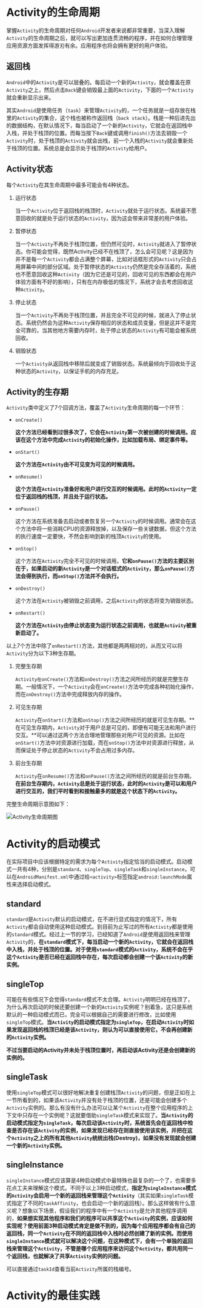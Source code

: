 # Activity的生命周期

掌握`Activity`的生命周期对任何`Android`开发者来说都非常重要，当深入理解`Activity`的生命周期之后，就可以写出更加连贯流畅的程序，并在如何合理管理应用资源方面发挥得游刃有余。应用程序也将会拥有更好的用户体验。



## 返回栈

`Android`中的`Activity`是可以层叠的。每启动一个新的`Activity`，就会覆盖在原`Activity`之上，然后点击`Back`键会销毁最上面的`Activity`，下面的一个`Activity`就会重新显示出来。



其实`Android`是使用任务（`task`）来管理`Activity`的，一个任务就是一组存放在栈里的`Activity`的集合，这个栈也被称作返回栈（`back stack`）。栈是一种后进先出的数据结构，在默认情况下，每当启动了一个新的`Activity`，它就会在返回栈中入栈，并处于栈顶的位置。而每当按下`Back`键或调用`finish()`方法去销毁一个`Activity`时，处于栈顶的`Activity`就会出栈，前一个入栈的`Activity`就会重新处于栈顶的位置。系统总是会显示处于栈顶的`Activity`给用户。



## Activity状态

每个`Activity`在其生命周期中最多可能会有4种状态。

1. 运行状态

   当一个`Activity`位于返回栈的栈顶时，`Activity`就处于运行状态。系统最不愿意回收的就是处于运行状态的`Activity`，因为这会带来非常差的用户体验。

2. 暂停状态

   当一个`Activity`不再处于栈顶位置，但仍然可见时，`Activity`就进入了暂停状态。你可能会觉得，既然Activity已经不在栈顶了，怎么会可见呢？这是因为并不是每一个`Activity`都会占满整个屏幕，比如对话框形式的`Activity`只会占用屏幕中间的部分区域。处于暂停状态的`Activity`仍然是完全存活着的，系统也不愿意回收这种`Activity`（因为它还是可见的，回收可见的东西都会在用户体验方面有不好的影响），只有在内存极低的情况下，系统才会去考虑回收这种`Activity`。

3. 停止状态

   当一个`Activity`不再处于栈顶位置，并且完全不可见的时候，就进入了停止状态。系统仍然会为这种`Activity`保存相应的状态和成员变量，但是这并不是完全可靠的，当其他地方需要内存时，处于停止状态的`Activity`有可能会被系统回收。

4. 销毁状态

   一个`Activity`从返回栈中移除后就变成了销毁状态。系统最倾向于回收处于这种状态的`Activity`，以保证手机的内存充足。



## Activity的生存期

`Activity`类中定义了7个回调方法，覆盖了`Activity`生命周期的每一个环节：

- `onCreate()`

  **这个方法已经看到过很多次了，它会在`Activity`第一次被创建的时候调用。应该在这个方法中完成`Activity`的初始化操作，比如加载布局、绑定事件等。**

- `onStart()`

  **这个方法在`Activity`由不可见变为可见的时候调用。**

- `onResume()`

  **这个方法在`Activity`准备好和用户进行交互的时候调用。此时的`Activity`一定位于返回栈的栈顶，并且处于运行状态。**

- `onPause()`

  这个方法在系统准备去启动或者恢复另一个`Activity`的时候调用。通常会在这个方法中将一些消耗CPU的资源释放掉，以及保存一些关键数据，但这个方法的执行速度一定要快，不然会影响到新的栈顶`Activity`的使用。

- `onStop()`

  这个方法在`Activity`完全不可见的时候调用。**它和`onPause()`方法的主要区别在于，如果启动的新`Activity`是一个对话框式的`Activity`，那么`onPause()`方法会得到执行，而`onStop()`方法并不会执行。**

- `onDestroy()`

  这个方法在`Activity`被销毁之前调用，之后`Activity`的状态将变为销毁状态。

- `onRestart()`

  **这个方法在`Activity`由停止状态变为运行状态之前调用，也就是`Activity`被重新启动了。**



以上7个方法中除了`onRestart()`方法，其他都是两两相对的，从而又可以将`Activity`分为以下3种生存期。

1. 完整生存期

   `Activity在onCreate()`方法和`onDestroy()`方法之间所经历的就是完整生存期。一般情况下，一个`Activity`会在`onCreate()`方法中完成各种初始化操作，而在`onDestroy()`方法中完成释放内存的操作。

2. 可见生存期

   `Activity`在`onStart()`方法和`onStop()`方法之间所经历的就是可见生存期。**在可见生存期内，`Activity`对于用户总是可见的，即便有可能无法和用户进行交互。**可以通过这两个方法合理地管理那些对用户可见的资源。比如在`onStart()`方法中对资源进行加载，而在`onStop()`方法中对资源进行释放，从而保证处于停止状态的`Activity`不会占用过多内存。

3. 前台生存期

   `Activity`在`onResume()`方法和`onPause()`方法之间所经历的就是前台生存期。**在前台生存期内，`Activity`总是处于运行状态，此时的`Activity`是可以和用户进行交互的，我们平时看到和接触最多的就是这个状态下的`Activity`。**



完整生命周期示意图如下：

![Activity生命周期图](https://github.com/pvnk1u/AndroidFirstLineCodeRepo/raw/main/chapter3/ActivityTest/app/src/main/java/png/ActivityLifeCycle.PNG)

# Activity的启动模式

在实际项目中应该根据特定的需求为每个`Activity`指定恰当的启动模式。启动模式一共有4种，分别是`standard`、`singleTop`、`singleTask`和`singleInstance`，可以在`AndroidManifest.xml`中通过给`<activity>`标签指定`android:launchMode`属性来选择启动模式。



## standard

`standard`是`Activity`默认的启动模式，在不进行显式指定的情况下，所有`Activity`都会自动使用这种启动模式。到目前为止写过的所有`Activity`都是使用的`standard`模式。经过上一节的学习，已经知道了`Android`是使用返回栈来管理`Activity`的，**在`standard`模式下，每当启动一个新的`Activity`，它就会在返回栈中入栈，并处于栈顶的位置。对于使用`standard`模式的`Activity`，系统不会在乎这个`Activity`是否已经在返回栈中存在，每次启动都会创建一个该`Activity`的新实例。**



## singleTop

可能在有些情况下会觉得`standard`模式不太合理。`Activity`明明已经在栈顶了，为什么再次启动的时候还要创建一个新的`Activity`实例呢？别着急，这只是系统默认的一种启动模式而已，完全可以根据自己的需要进行修改，比如使用`singleTop`模式。**当`Activity`的启动模式指定为`singleTop`，在启动`Activity`时如果发现返回栈的栈顶已经是该`Activity`，则认为可以直接使用它，不会再创建新的`Activity`实例。**



**不过当要启动的Activity并未处于栈顶位置时，再启动该Activity还是会创建新的实例的。**



## singleTask

使用`singleTop`模式可以很好地解决重复创建栈顶`Activity`的问题，但是正如在上一节所看到的，如果该`Activity`并没有处于栈顶的位置，还是可能会创建多个`Activity`实例的。那么有没有什么办法可以让某个`Activity`在整个应用程序的上下文中只存在一个实例呢？这就要借助`singleTask`模式来实现了。**当`Activity`的启动模式指定为`singleTask`，每次启动该`Activity`时，系统首先会在返回栈中检查是否存在该`Activity`的实例，如果发现已经存在则直接使用该实例，并把在这个`Activity`之上的所有其他`Activity`统统出栈(Destroy)，如果没有发现就会创建一个新的`Activity`实例。**



## singleInstance

`singleInstance`模式应该算是4种启动模式中最特殊也最复杂的一个了，也需要多花点工夫来理解这个模式。不同于以上3种启动模式，**指定为`singleInstance`模式的`Activity`会启用一个新的返回栈来管理这个`Activity`**（其实如果`singleTask`模式指定了不同的`taskAffinity`，也会启动一个新的返回栈）。那么这样做有什么意义呢？想象以下场景，假设我们的程序中有一个`Activity`是允许其他程序调用的，**如果想实现其他程序和我们的程序可以共享这个`Activity`的实例，应该如何实现呢？使用前面3种启动模式肯定是做不到的，因为每个应用程序都会有自己的返回栈，同一个`Activity`在不同的返回栈中入栈时必然创建了新的实例。而使用`singleInstance`模式就可以解决这个问题，在这种模式下，会有一个单独的返回栈来管理这个`Activity`，不管是哪个应用程序来访问这个`Activity`，都共用同一个返回栈，也就解决了共享`Activity`实例的问题。**



可以直接通过`taskId`查看当前`Activity`所属的栈编号。



# Activity的最佳实践

